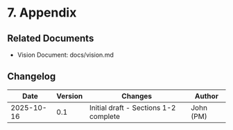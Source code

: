 # 7. Appendix

## Related Documents

- Vision Document: docs/vision.md

## Changelog

| Date       | Version | Changes                               | Author    |
| ---------- | ------- | ------------------------------------- | --------- |
| 2025-10-16 | 0.1     | Initial draft - Sections 1-2 complete | John (PM) |
